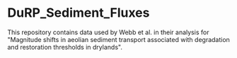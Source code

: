 # DuRP_Sediment_Fluxes
This repository contains data used by Webb et al. in their analysis for "Magnitude shifts in aeolian sediment transport associated with degradation and restoration thresholds in drylands".
